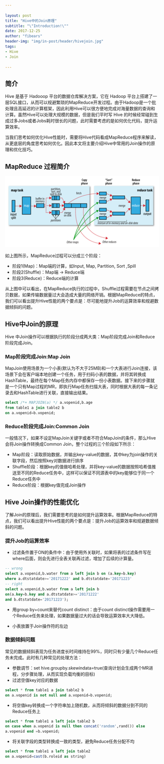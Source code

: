 ```yaml
---

layout: post
title: "Hive中的Join原理"
subtitle: "\"Introduction!\""
date: 2017-12-25
author: "fibears"
header-img: "img/in-post/header/hivejoin.jpg"
tags:
- Hive
- Join

---
```


## 简介

Hive 是基于 Hadooop 平台的数据仓库解决方案，它在 Hadoop 平台上搭建了一层SQL接口，从而可以规避繁琐的MapReduce开发过程。由于Hadoop是一个批处理且高延迟的计算框架，因此利用Hive可以很方便地完成对海量数据的查询和计算。虽然Hive可以处理大规模的数据，但是我们平时写 Hive 的时候经常碰到生成过多Jobs或者Jobs耗时很长的问题，此时需要考虑的是如何优化代码，提升运算效率。

当我们思考如何优化Hive性能时，需要将Hive代码看成MapReduce程序来解读，从更底层的角度思考如何优化。因此本文将主要介绍Hive中常用的Join操作的原理和优化技巧。

## MapReduce 过程简介

![mapreduce](/img/in-post/main/post-mapreduce-1.png)

如上图所示，MapReduce过程可以分成三个阶段：

- 阶段1(Map)：Map端的计算，如Input, Map, Partition, Sort ,Spill
- 阶段2(Shuffle)：Map端 -> Reduce端
- 阶段3(Reduce)：Reduce端的计算

从上图中可以看出，在MapReduce执行的过程中，Shuffle过程需要在节点之间拷贝数据，如果传输数据量过大会造成大量的网络开销。根据MapReduce的特点，我们可以看出提升Hive性能的两个要点是：尽可能地提升Job的运算效率和规避数据倾斜的问题。

## Hive中Join的原理

Hive 中Join操作可以根据执行的阶段分成两大类：Map阶段完成Join和Reduce阶段完成Join。

### Map阶段完成Join:Map Join

MapJoin使用场景为一个小表(默认为不大于25MB)和一个大表进行Join连接，该场景下会在客户端本地创建一个任务，用于扫码小表的数据，并将其转换成HashTable，最终在每个Map任务内存中都保存一份小表数据。接下来的步骤就是一个只有Map过程的MR，即执行Map任务扫描大表，同时根据大表的每一条记录去和HashTable进行关联，直接输出结果。

```sql
select /*+ MAPJOIN(a) */ a.vopenid,b.age
from table1 a join table2 b 
on a.vopenid=b.vopenid;
```

### Reduce阶段完成Join:Common Join

一般情况下，如果不设定MapJoin关键字或者不符合MapJoin的条件，那么Hive会将Join操作转换成Common Join，整个过程的三个阶段如下所示：

- Map阶段：读取原始数据，并输出key-value的数据，其中key为join操作的关联字段，然后按照key对数据进行排序
- Shuffle阶段：根据key的值做哈希处理，并将key-value的数据按照哈希值推送至不同的Reduce任务中，这样可以保证不同源表中的key能够位于同一个Reduce任务中
- Reduce阶段：根据key值完成Join操作

## Hive Join操作的性能优化

了解Join的原理后，我们需要思考的是如何提升运算效率。根据MapReduce的特点，我们可以看出提升Hive性能的两个要点是：提升Job的运算效率和规避数据倾斜的问题。

### 提升Job的运算效率

- 过滤条件置于ON的条件中：由于使用外关联时，如果将表的过滤条件写在where后面，则会先进行全表关联再过滤，增加了后续的计算量。

```sql
-- wrong 
select a.vopenid,b.water from a left join b on (a.key=b.key)
where a.dtstatdate>='20171222' and b.dtstatdate='20171223'
-- right
select a.vopenid,b.water from a left join b
on(a.key=b.key and a.dtstatdate>='20171222' 
and b.dtstatdate='20171223');
```

- 用group by+count来替代count distinct：由于count distinct操作需要用一个Reduce任务来处理，如果数据量过大的话会导致运算效率大大降低。

- 小表放置于Join操作符的左边

### 数据倾斜问题

常见的数据倾斜表现为任务进度长时间维持在99%，同时只有少量几个Reduce任务未完成。此时有几种常见的处理方法：

- 参数调节：set hive.groupby.skewindata=true(查询计划会生成两个MR进程，分步骤处理，从而实现负载均衡的目标)
- 过滤空值key对应的数据

```sql
select * from table1 a join table2 b 
on a.vopenid is not null and a.vopenid=b.vopenid;
```

- 将空值key转换成一个字符串加上随机数，从而将倾斜的数据分到不同的Reduce任务上

```sql
select * from table1 a left join table2 b
on case when a.vopenid is null then concat('random',rand()) else 
a.vopenid end =b.vopenid;
```

- 将关联字段的类型转换成一致的类型，避免Reduce任务分配不均

```sql
select * from table1 a left join table2
on a.vopenid=cast(b.roleid as string)
```


